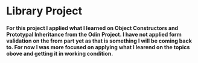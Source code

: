 # Library Project

#### For this project I applied what I learned on Object Constructors and Prototypal Inheritance from the Odin Project. I have not applied form validation on the from part yet as that is something I will be coming back to. For now I was more focused on applying what I learend on the topics obove and getting it in working condition. 

